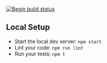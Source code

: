 [![Begin build status](https://buildstatus.begin.app/panda-moi/status.svg)](https://jagadeeshpalaniappan.com/)


## Local Setup

- Start the local dev server: `npm start`
- Lint your code: `npm run lint`
- Run your tests: `npm t`
